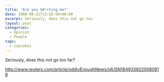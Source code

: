 ```yaml
---
title: 'Are you $#!+ting me?'
date: 2008-08-21T13:55:59+00:00
excerpt: Seriously, does this not go too
layout: post
categories:
  - Opinion
  - People
tags:
  - cupcakes
---
```

Seriously, does this not go too far?

<http://www.reuters.com/article/oddlyEnoughNews/idUSN1849339220080818>